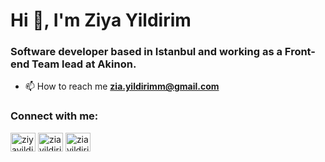 <h1 align="left">Hi 👋, I'm Ziya Yildirim</h1>
<h3 align="left" style=font-size="1em"> Software developer based in Istanbul and working as a Front-end Team lead at Akinon.</h3>

- 📫 How to reach me **zia.yildirimm@gmail.com**

<h3 align="left">Connect with me:</h3>
<p align="left">
<a href="https://linkedin.com/in/ziyayildirim" target="blank"><img align="center" src="https://raw.githubusercontent.com/rahuldkjain/github-profile-readme-generator/master/src/images/icons/Social/linked-in-alt.svg" alt="ziyayildirim" height="30" width="40" /></a>
<a href="https://twitter.com/ziayildirim" target="blank"><img align="center" src="https://raw.githubusercontent.com/rahuldkjain/github-profile-readme-generator/master/src/images/icons/Social/twitter.svg" alt="ziayildirim" height="30" width="40" /></a>
<a href="https://instagram.com/ziayildirim" target="blank"><img align="center" src="https://raw.githubusercontent.com/rahuldkjain/github-profile-readme-generator/master/src/images/icons/Social/instagram.svg" alt="ziayildirim" height="30" width="40" /></a>
</p>

